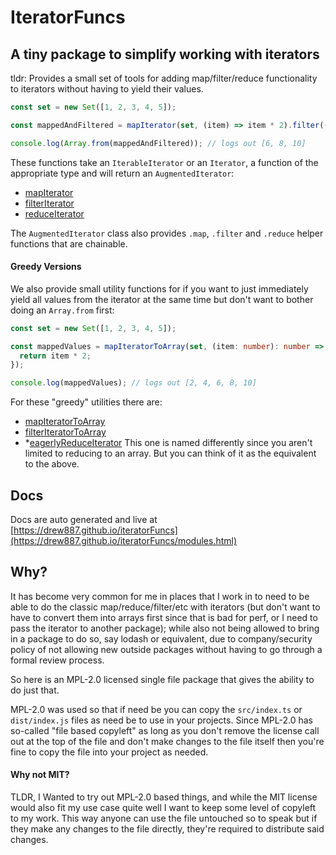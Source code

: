 # IteratorFuncs

## A tiny package to simplify working with iterators

tldr: Provides a small set of tools for adding map/filter/reduce functionality to iterators without having to yield
their values.

```typescript
const set = new Set([1, 2, 3, 4, 5]);

const mappedAndFiltered = mapIterator(set, (item) => item * 2).filter((item) => item > 5);

console.log(Array.from(mappedAndFiltered)); // logs out [6, 8, 10]
```

These functions take an `IterableIterator` or an `Iterator`, a function of the appropriate type and will return
an `AugmentedIterator`:

- [mapIterator](https://drew887.github.io/iteratorFuncs/functions/mapIterator.html)
- [filterIterator](https://drew887.github.io/iteratorFuncs/functions/filterIterator.html)
- [reduceIterator](https://drew887.github.io/iteratorFuncs/functions/reduceIterator.html)

The `AugmentedIterator` class also provides `.map`, `.filter` and `.reduce` helper functions that are chainable.

#### Greedy Versions

We also provide small utility functions for if you want to just immediately yield all values from the iterator at the
same time but don't want to bother doing an `Array.from` first:

```typescript
const set = new Set([1, 2, 3, 4, 5]);

const mappedValues = mapIteratorToArray(set, (item: number): number => {
  return item * 2;
});

console.log(mappedValues); // logs out [2, 4, 6, 8, 10]
```

For these "greedy" utilities there are:

- [mapIteratorToArray](https://drew887.github.io/iteratorFuncs/functions/mapIteratorToArray.html)
- [filterIteratorToArray](https://drew887.github.io/iteratorFuncs/functions/filterIteratorToArray.html)
- \*[eagerlyReduceIterator](https://drew887.github.io/iteratorFuncs/functions/eagerlyReduceIterator.html)
  This one is named differently since you aren't limited to reducing to an array. But you can think of it as the
  equivalent to the above.

## Docs

Docs are auto generated and live
at [https://drew887.github.io/iteratorFuncs](https://drew887.github.io/iteratorFuncs/modules.html)

## Why?

It has become very common for me in places that I work in to need to be able to do the classic map/reduce/filter/etc
with iterators (but don't want to have to convert them into arrays first since that is bad for perf, or I need to pass
the iterator to another package); while also not being allowed to bring in a package to do so, say lodash or equivalent,
due to company/security policy of not allowing new outside packages without having to go through a formal review
process.

So here is an MPL-2.0 licensed single file package that gives the ability to do just that.

MPL-2.0 was used so that if need be you can copy the `src/index.ts` or `dist/index.js` files as need be to use in your
projects. Since MPL-2.0 has so-called "file based copyleft" as long as you don't remove the license call out at the top
of the file and don't make changes to the file itself then you're fine to copy the file into your project as needed.

#### Why not MIT?

TLDR, I Wanted to try out MPL-2.0 based things, and while the MIT license would also fit my use case quite well I want
to keep some level of copyleft to my work. This way anyone can use the file untouched so to speak but if they make any
changes to the file directly, they're required to distribute said changes.
